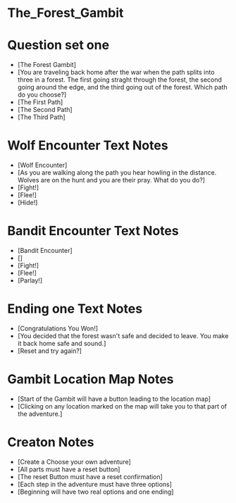 # The_Forest_Gambit

# Question set one
- [The Forest Gambit]
- [You are traveling back home after the war when the path splits into
three in a forest. The first going straght through the forest, the second going around the edge, and the third going out of the forest. Which path do you choose?]
- [The First Path]
- [The Second Path]
- [The Third Path]

# Wolf Encounter Text Notes
- [Wolf Encounter]
- [As you are walking along the path you hear howling in the distance.
Wolves are on the hunt and you are their pray. What do you do?]
- [Fight!]
- [Flee!]
- [Hide!]

# Bandit Encounter Text Notes
- [Bandit Encounter]
- []
- [Fight!]
- [Flee!]
- [Parlay!]

# Ending one Text Notes
- [Congratulations You Won!]
- [You decided that the forest wasn't safe and decided to leave. You make it back home safe and sound.]
- [Reset and try again?]

# Gambit Location Map Notes
- [Start of the Gambit will have a button leading to the location map]
- [Clicking on any location marked on the map will take you to that part
of the adventure.]

# Creaton Notes
- [Create a Choose your own adventure]
- [All parts must have a reset button]
- [The reset Button must have a reset confirmation]
- [Each step in the adventure must have three options]
- [Beginning will have two real options and one ending]